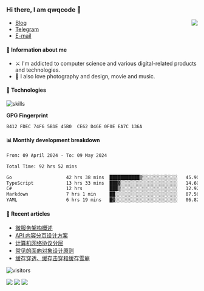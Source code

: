<!--![](https://user-images.githubusercontent.com/22412567/89914023-fb3a6e80-dc26-11ea-82ba-5ed80e2ffb69.jpg)-->

### Hi there, I am qwqcode 👋

<img src="https://github-readme-stats.mrdulin.vercel.app/api?username=qwqcode&count_private=true&show_icons=true&hide_border=true&icon_color=586069&title_color=0366d6" align="right">

- [Blog](https://qwqaq.com/)
- [Telegram](https://t.me/qwqcode)
- [E-mail](mailto:qwqcode@gmail.com)

#### 🎯 Information about me

- ⚔️ I'm addicted to computer science and various digital-related products and technologies.
- 🌅 I also love photography and design, movie and music.

#### 🔧 Technologies

![skills](https://skillicons.dev/icons?i=go,ts,cs,js,java,php,py,regex,docker,git,svelte,sass,vue,nuxtjs,webpack,vite,laravel,electron,redis,vscode,visualstudio,idea,androidstudio,figma,ai,ps,pr,powershell,vim,bash&theme=light)

**GPG Fingerprint**

```
B412 FDEC 74F6 5B1E 45B0  CE62 D46E 0F0E EA7C 136A
```

#### 📊 Monthly development breakdown

<!--START_SECTION:waka-->

```txt
From: 09 April 2024 - To: 09 May 2024

Total Time: 92 hrs 52 mins

Go                    42 hrs 38 mins  ███████████▒░░░░░░░░░░░░░   45.90 %
TypeScript            13 hrs 33 mins  ███▓░░░░░░░░░░░░░░░░░░░░░   14.60 %
C#                    12 hrs          ███▒░░░░░░░░░░░░░░░░░░░░░   12.92 %
Markdown              7 hrs 1 min     ██░░░░░░░░░░░░░░░░░░░░░░░   07.56 %
YAML                  6 hrs 19 mins   █▓░░░░░░░░░░░░░░░░░░░░░░░   06.82 %
```

<!--END_SECTION:waka-->

#### 📃 Recent articles

<!-- BLOG-POST-LIST:START -->
- [微服务架构概述](https://qwqaq.com/2023/04/an-introduction-to-microservices/)
- [API 内容分页设计方案](https://qwqaq.com/2022/07/api-pagination-design/)
- [计算机网络协议分层](https://qwqaq.com/2022/07/network-layer-protocols/)
- [常见的面向对象设计原则](https://qwqaq.com/2022/05/design-principles/)
- [缓存穿透、缓存击穿和缓存雪崩](https://qwqaq.com/2022/05/cache-problems/)
<!-- BLOG-POST-LIST:END -->

![visitors](https://visitor-badge.laobi.icu/badge?page_id=qwqcode.visitor-badge)

<p>
  <img src="https://api.githubtrends.io/user/svg/qwqcode/langs?time_range=one_year&theme=classic" />
  <img src="https://api.githubtrends.io/user/svg/qwqcode/repos?time_range=one_year&theme=classic" />
  <img src="https://github-readme-stats.vercel.app/api/top-langs?username=qwqcode&show_icons=true&locale=en&layout=compact&hide=html&langs_count=20" />
</p>
